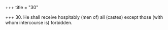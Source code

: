 +++
title = "30"

+++
30. He shall receive hospitably (men of) all (castes) except those (with whom intercourse is) forbidden.
